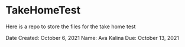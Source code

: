 # TakeHomeTest
Here is a repo to store the files for the take home test

Date Created: October 6, 2021
Name: Ava Kalina
Due: October 13, 2021
